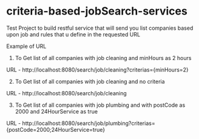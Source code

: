 # criteria-based-jobSearch-services

Test Project to build restful service that will send you list companies based upon job and rules that u define in the requested URL

Example of URL

1. To Get list of all companies with job cleaning and minHours as 2 hours 

URL - http://localhost:8080/search/job/cleaning?criterias={minHours=2}

2. To Get list of all companies with job cleaning and no criteria

URL - http://localhost:8080/search/job/cleaning

3. To Get list of all companies with job plumbing and with postCode as 2000 and 24HourService as true

URL - http://localhost:8080/search/job/plumbing?criterias={postCode=2000;24HourService=true}
